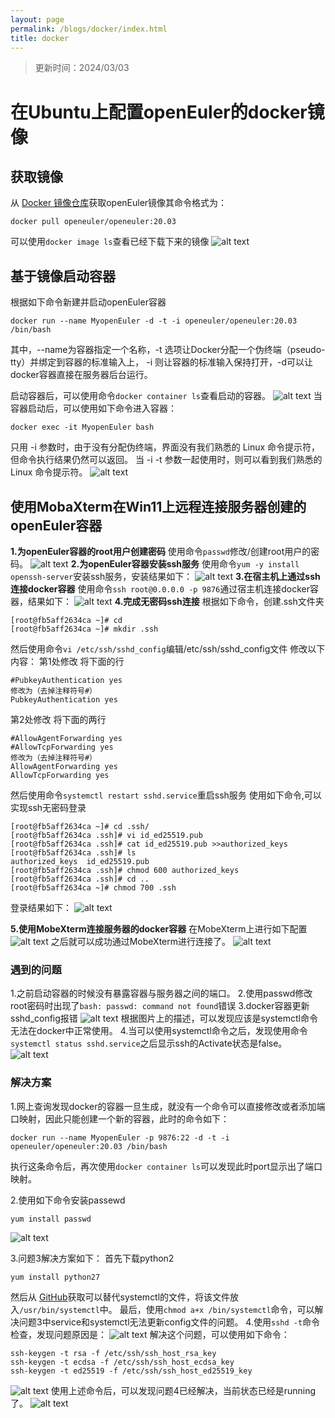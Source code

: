```yaml
---
layout: page
permalink: /blogs/docker/index.html
title: docker
---
```

> 更新时间：2024/03/03
# 在Ubuntu上配置openEuler的docker镜像

## 获取镜像

从 [Docker 镜像仓库](https://hub.docker.com/)获取openEuler镜像其命令格式为：
```
docker pull openeuler/openeuler:20.03
```

可以使用``docker image ls``查看已经下载下来的镜像
![alt text](docker.assets/1709449681567.png)

## 基于镜像启动容器
根据如下命令新建并启动openEuler容器
```
docker run --name MyopenEuler -d -t -i openeuler/openeuler:20.03 /bin/bash
```

其中，--name为容器指定一个名称，-t 选项让Docker分配一个伪终端（pseudo-tty）并绑定到容器的标准输入上， -i 则让容器的标准输入保持打开，-d可以让docker容器直接在服务器后台运行。

启动容器后，可以使用命令``docker container ls``查看启动的容器。
![alt text](docker.assets/1709449749704.png)
当容器启动后，可以使用如下命令进入容器：
```
docker exec -it MyopenEuler bash
```
只用 -i 参数时，由于没有分配伪终端，界面没有我们熟悉的 Linux 命令提示符，但命令执行结果仍然可以返回。
当 -i -t 参数一起使用时，则可以看到我们熟悉的 Linux 命令提示符。
![alt text](docker.assets/1709351502231.png)

## 使用MobaXterm在Win11上远程连接服务器创建的openEuler容器

**1.为openEuler容器的root用户创建密码**
使用命令``passwd``修改/创建root用户的密码。
![alt text](docker.assets/1709376681948.png)
**2.为openEuler容器安装ssh服务**
使用命令``yum -y install openssh-server``安装ssh服务，安装结果如下：
![alt text](docker.assets/1709377494806.png)
**3.在宿主机上通过ssh连接docker容器**
使用命令``ssh root@0.0.0.0 -p 9876``通过宿主机连接docker容器，结果如下：
![alt text](docker.assets/1709451418780.png)
**4.完成无密码ssh连接**
根据如下命令，创建.ssh文件夹
```
[root@fb5aff2634ca ~]# cd
[root@fb5aff2634ca ~]# mkdir .ssh
```
然后使用命令``vi /etc/ssh/sshd_config``编辑/etc/ssh/sshd_config文件
修改以下内容：
第1处修改
将下面的行
```
#PubkeyAuthentication yes
修改为（去掉注释符号#）
PubkeyAuthentication yes
```
第2处修改
将下面的两行
```
#AllowAgentForwarding yes
#AllowTcpForwarding yes
修改为（去掉注释符号#）
AllowAgentForwarding yes
AllowTcpForwarding yes
```
然后使用命令``systemctl restart sshd.service``重启ssh服务
使用如下命令,可以实现ssh无密码登录
```
[root@fb5aff2634ca ~]# cd .ssh/
[root@fb5aff2634ca .ssh]# vi id_ed25519.pub
[root@fb5aff2634ca .ssh]# cat id_ed25519.pub >>authorized_keys
[root@fb5aff2634ca .ssh]# ls
authorized_keys  id_ed25519.pub
[root@fb5aff2634ca .ssh]# chmod 600 authorized_keys
[root@fb5aff2634ca .ssh]# cd ..
[root@fb5aff2634ca ~]# chmod 700 .ssh
```
登录结果如下：
![alt text](docker.assets/1709455603240.jpg)

**5.使用MobeXterm连接服务器的docker容器**
在MobeXterm上进行如下配置
![alt text](docker.assets/1709455450949.jpg)
之后就可以成功通过MobeXterm进行连接了。
![alt text](docker.assets/1709455657173.png)
### 遇到的问题

1.之前启动容器的时候没有暴露容器与服务器之间的端口。
2.使用passwd修改root密码时出现了``bash: passwd: command not found``错误
3.docker容器更新sshd_config报错
![alt text](docker.assets/1709378610025.png)
根据图片上的描述，可以发现应该是systemctl命令无法在docker中正常使用。
4.当可以使用systemctl命令之后，发现使用命令``systemctl status sshd.service``之后显示ssh的Activate状态是false。
![alt text](docker.assets/1709450483756.png)
### 解决方案
1.网上查询发现docker的容器一旦生成，就没有一个命令可以直接修改或者添加端口映射，因此只能创建一个新的容器，此时的命令如下：
```
docker run --name MyopenEuler -p 9876:22 -d -t -i openeuler/openeuler:20.03 /bin/bash
```
执行这条命令后，再次使用``docker container ls``可以发现此时port显示出了端口映射。


2.使用如下命令安装passewd

```
yum install passwd
```
![alt text](docker.assets/1709376601391.png)

3.问题3解决方案如下：
首先下载python2
```
yum install python27
```
然后从 [GitHub](https://github.com/gdraheim/docker-systemctl-replacement/blob/master/files/docker/systemctl.py)获取可以替代systemctl的文件，将该文件放入`/usr/bin/systemctl`中。
最后，使用`chmod a+x /bin/systemctl`命令，可以解决问题3中service和systemctl无法更新config文件的问题。
4.使用``sshd -t``命令检查，发现问题原因是：
![alt text](docker.assets/1709450569105.png)
解决这个问题，可以使用如下命令：
```
ssh-keygen -t rsa -f /etc/ssh/ssh_host_rsa_key
ssh-keygen -t ecdsa -f /etc/ssh/ssh_host_ecdsa_key
ssh-keygen -t ed25519 -f /etc/ssh/ssh_host_ed25519_key
```
![alt text](docker.assets/1709450796141.png)
使用上述命令后，可以发现问题4已经解决，当前状态已经是running了。
![alt text](docker.assets/1709450857168.png)